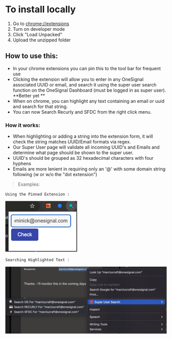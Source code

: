 # To install locally
1. Go to [chrome://extensions](chrome://extensions)
2. Turn on developer mode
3. Click "Load Unpacked"
4. Upload the unzipped folder

## How to use this:
- In your chrome extensions you can pin this to the tool bar for frequent use
- Clicking the extension will allow you to enter in any OneSignal associated UUID or email, and search it using the super user search function on the OneSignal Dashboard (must be logged in as super user).
**Better yet **
- When on chrome, you can highlight any text containing an email or uuid and search for that string.
- You can now Search Recurly and SFDC from the right click menu.

 ### How it works:
- When highlighting or adding a string into the extension form, it will check the string matches UUID/Email formats via regex.
- Our Super User page will validate all incoming UUID's and Emails and determine what page should be shown to the super user.
- UUID's should be grouped as 32 hexadecimal characters with four hyphens
- Emails are more lenient in requiring only an '@' with some domain string following (w or w/o the "dot extension")
> Examples:  
```
Using the Pinned Extension : 
```
![ReadMeImg/plugin.png](ReadMeImg/plugin.png)
```
Searching Highlighted Text :
```
![ReadMeImg/right_click2.png](ReadMeImg/right_click2.jpg)
